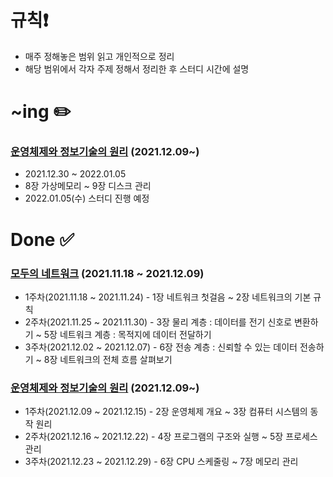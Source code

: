 # 규칙❗️

- 매주 정해놓은 범위 읽고 개인적으로 정리
- 해당 범위에서 각자 주제 정해서 정리한 후 스터디 시간에 설명


# ~ing ✏️

### [운영체제와 정보기술의 원리](http://www.kyobobook.co.kr/product/detailViewKor.laf?ejkGb=KOR&mallGb=KOR&barcode=9791158903589&orderClick=LAG&Kc=) (2021.12.09~)

- 2021.12.30 ~ 2022.01.05
- 8장 가상메모리 ~ 9장 디스크 관리
- 2022.01.05(수) 스터디 진행 예정 



# Done ✅

### [모두의 네트워크](http://www.kyobobook.co.kr/product/detailViewKor.laf?ejkGb=KOR&mallGb=KOR&barcode=9791160505030&orderClick=LEa&Kc=) (2021.11.18 ~ 2021.12.09)

- 1주차(2021.11.18 ~ 2021.11.24) - 1장 네트워크 첫걸음 ~ 2장 네트워크의 기본 규칙
- 2주차(2021.11.25 ~ 2021.11.30) - 3장 물리 계층 : 데이터를 전기 신호로 변환하기 ~ 5장 네트워크 계층 : 목적지에 데이터 전달하기
- 3주차(2021.12.02 ~ 2021.12.07) - 6장 전송 계층 : 신뢰할 수 있는 데이터 전송하기 ~ 8장 네트워크의 전체 흐름 살펴보기

### [운영체제와 정보기술의 원리](http://www.kyobobook.co.kr/product/detailViewKor.laf?ejkGb=KOR&mallGb=KOR&barcode=9791158903589&orderClick=LAG&Kc=) (2021.12.09~)
- 1주차(2021.12.09 ~ 2021.12.15) - 2장 운영체제 개요 ~ 3장 컴퓨터 시스템의 동작 원리
- 2주차(2021.12.16 ~ 2021.12.22) - 4장 프로그램의 구조와 실행 ~ 5장 프로세스 관리
- 3주차(2021.12.23 ~ 2021.12.29) - 6장 CPU 스케줄링 ~ 7장 메모리 관리
